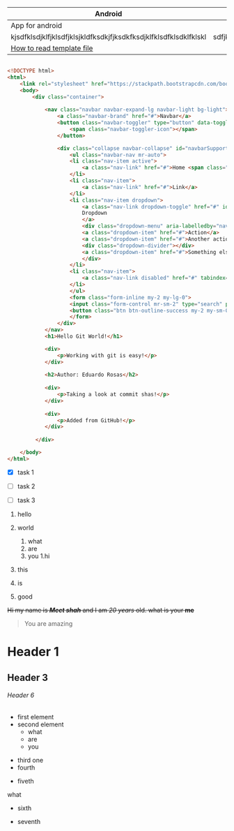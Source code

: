 Android | iOS | Windows
--- | :---: | ---:
App for android | App for iOS | App for Windows
kjsdfklsdjklfjklsdfjklsjkldfksdkjfjksdkfksdjklfklsdfklsdklfklskl | sdfjklsjiodfj[ioefjsfisdiofisdfjisjkldfjklsdklfk | jksdfjklsdjklfjklsdfjklsjkldfkksdf
[How to read template file](https://docs.github.com/en/repositories/creating-and-managing-repositories/creating-a-template-repository) |
![]()
``` html
<!DOCTYPE html>
<html>
    <link rel="stylesheet" href="https://stackpath.bootstrapcdn.com/bootstrap/4.3.1/css/bootstrap.min.css" integrity="sha384-ggOyR0iXCbMQv3Xipma34MD+dH/1fQ784/j6cY/iJTQUOhcWr7x9JvoRxT2MZw1T" crossorigin="anonymous">
    <body>
        <div class="container">
     
            <nav class="navbar navbar-expand-lg navbar-light bg-light">
                <a class="navbar-brand" href="#">Navbar</a>
                <button class="navbar-toggler" type="button" data-toggle="collapse" data-target="#navbarSupportedContent" aria-controls="navbarSupportedContent" aria-expanded="false" aria-label="Toggle navigation">
                    <span class="navbar-toggler-icon"></span>
                </button>

                <div class="collapse navbar-collapse" id="navbarSupportedContent">
                    <ul class="navbar-nav mr-auto">
                    <li class="nav-item active">
                        <a class="nav-link" href="#">Home <span class="sr-only">(current)</span></a>
                    </li>
                    <li class="nav-item">
                        <a class="nav-link" href="#">Link</a>
                    </li>
                    <li class="nav-item dropdown">
                        <a class="nav-link dropdown-toggle" href="#" id="navbarDropdown" role="button" data-toggle="dropdown" aria-haspopup="true" aria-expanded="false">
                        Dropdown
                        </a>
                        <div class="dropdown-menu" aria-labelledby="navbarDropdown">
                        <a class="dropdown-item" href="#">Action</a>
                        <a class="dropdown-item" href="#">Another action</a>
                        <div class="dropdown-divider"></div>
                        <a class="dropdown-item" href="#">Something else here</a>
                        </div>
                    </li>
                    <li class="nav-item">
                        <a class="nav-link disabled" href="#" tabindex="-1" aria-disabled="true">Disabled</a>
                    </li>
                    </ul>
                    <form class="form-inline my-2 my-lg-0">
                    <input class="form-control mr-sm-2" type="search" placeholder="Search" aria-label="Search">
                    <button class="btn btn-outline-success my-2 my-sm-0" type="submit">Search</button>
                    </form>
                </div>
            </nav>
            <h1>Hello Git World!</h1>

            <div>
                <p>Working with git is easy!</p>
            </div>
    
            <h2>Author: Eduardo Rosas</h2>
    
            <div>
                <p>Taking a look at commit shas!</p>
            </div>
    
            <div>
                <p>Added from GitHub!</p>
            </div>
    
         </div>

    </body>
</html>
````

+ [X] task 1
- [ ] task 2
* [ ] task 3


1. hello
2. world
   1. what
   2. are 
   3. you
      1.hi
         
4. this
5. is 
6234234. good

~~Hi my name is __*Meet shah*__ and I am *20* _years_ old. what is your **me**~~
> You are amazing
# Header 1
## Header 3
###### Header 6
- first element
- second element
   - what
   - are 
   - you
* third one
* fourth 
+ fiveth

 what
 
+ sixth
- seventh
